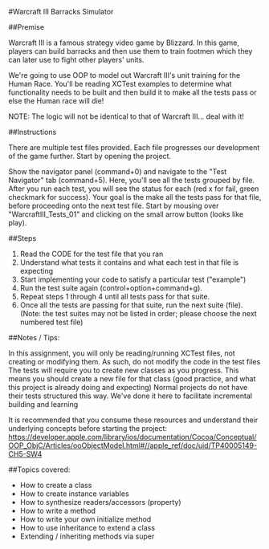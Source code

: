 #Warcraft III Barracks Simulator

##Premise

Warcraft III is a famous strategy video game by Blizzard. In this game, players can build barracks and then use them to train footmen which they can later use to fight other players' units.

We're going to use OOP to model out Warcraft III's unit training for the Human Race. You'll be reading XCTest examples to determine what functionality needs to be built and then build it to make all the tests pass or else the Human race will die!

NOTE: The logic will not be identical to that of Warcraft III... deal with it!

##Instructions

There are multiple test files provided. Each file progresses our development of the game further. Start by opening the project.

Show the navigator panel (command+0) and navigate to the "Test Navigator" tab (command+5). Here, you'll see all the tests grouped by file. After you run each test, you will see the status for each (red x for fail, green checkmark for success). Your goal is the make all the tests pass for that file, before proceeding onto the next test file. Start by mousing over "WarcraftIII_Tests_01" and clicking on the small arrow button (looks like play).

##Steps

1. Read the CODE for the test file that you ran
2. Understand what tests it contains and what each test in that file is expecting
3. Start implementing your code to satisfy a particular test ("example")
4. Run the test suite again (control+option+command+g).
5. Repeat steps 1 through 4 until all tests pass for that suite.
6. Once all the tests are passing for that suite, run the next suite (file). (Note: the test suites may not be listed in order; please choose the next numbered test file)

##Notes / Tips:

In this assignment, you will only be reading/running XCTest files, not creating or modifying them.
As such, do not modify the code in the test files
The tests will require you to create new classes as you progress. This means you should create a new file for that class (good practice, and what this project is already doing and expecting)
Normal projects do not have their tests structured this way. We've done it here to facilitate incremental building and learning

It is recommended that you consume these resources and understand their underlying concepts before starting the project:
https://developer.apple.com/library/ios/documentation/Cocoa/Conceptual/OOP_ObjC/Articles/ooObjectModel.html#//apple_ref/doc/uid/TP40005149-CH5-SW4

##Topics covered:

- How to create a class
- How to create instance variables
- How to synthesize readers/accessors (property)
- How to write a method
- How to write your own initialize method
- How to use inheritance to extend a class
- Extending / inheriting methods via super
